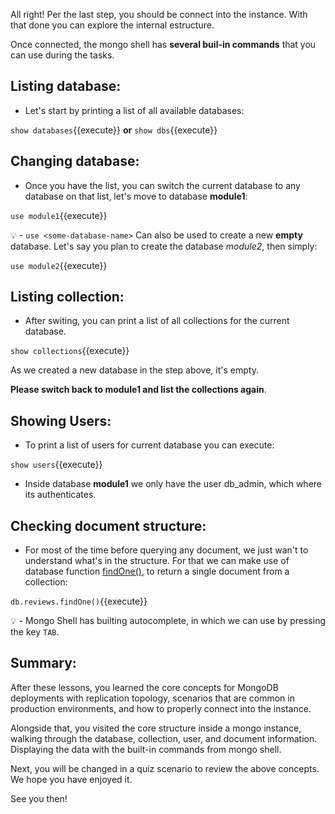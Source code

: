 
All right! Per the last step, you should be connect into the instance.
With that done you can explore the internal estructure.


Once connected, the mongo shell has **several buil-in commands** that you can use during the tasks.

## Listing database:
- Let's start by printing a list of all available databases:
 
`show databases`{{execute}}
**or**
`show dbs`{{execute}}


## Changing database:
- Once you have the list, you can switch the current database to any database on that list, let's move to database **module1**:

`use module1`{{execute}}


💡 - `use <some-database-name>` Can also be used to create a new **empty** database. 
Let's say you plan to create the database *module2*, then simply:

`use module2`{{execute}}

## Listing collection:
- After switing, you can print a list of all collections for the current database.

`show collections`{{execute}}

As we created a new database in the step above, it's empty.

**Please switch back to module1 and list the collections again**.

## Showing Users:
- To print a list of users for current database you can execute: 

`show users`{{execute}}

- Inside database **module1** we only have the user db_admin, which where its authenticates.

## Checking document structure:
- For most of the time before querying any document, we just wan't to understand what's in the structure. 
For that we can make use of database function [findOne()](https://docs.mongodb.com/realm/mongodb/actions/collection.findOne/#collection.findone--), to return a single document from a collection:

`db.reviews.findOne()`{{execute}}

💡 - Mongo Shell has builting autocomplete, in which we can use by pressing the key `TAB`.


## Summary:

After these lessons, you learned the core concepts for MongoDB deployments with replication topology, scenarios that are common in production environments, and how to properly connect into the instance.

Alongside that, you visited the core structure inside a mongo instance, walking through the database, collection, user, and document information. Displaying the data with the built-in commands from mongo shell.

Next, you will be changed in a quiz scenario to review the above concepts. We hope you have enjoyed it.

See you then!

